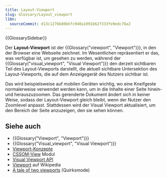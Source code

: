 ```yaml
---
title: Layout-Viewport
slug: Glossary/Layout_viewport
l10n:
  sourceCommit: d13c1276b80bbfc940a1091b62f333fe9edc78a2
---
```


{{GlossarySidebar}}

Der **Layout-Viewport** ist der {{Glossary("viewport", "Viewport")}}, in den der Browser eine Webseite zeichnet. Im Wesentlichen repräsentiert er das, was verfügbar ist, um gesehen zu werden, während der {{Glossary("visual_viewport", "Visual Viewport")}} den derzeit sichtbaren Teil des Layout-Viewports darstellt, die aktuell sichtbare Untersektion des Layout-Viewports, die auf dem Anzeigegerät des Nutzers sichtbar ist.

Das wird beispielsweise auf mobilen Geräten wichtig, wo eine Kneifgeste normalerweise verwendet werden kann, um in die Inhalte einer Seite hinein- und herauszuzoomen. Das gerenderte Dokument ändert sich in keiner Weise, sodass der Layout-Viewport gleich bleibt, wenn der Nutzer den Zoomlevel anpasst. Stattdessen wird der Visual Viewport aktualisiert, um den Bereich der Seite anzuzeigen, den sie sehen können.

## Siehe auch

- {{Glossary("Viewport", "Viewport")}}
- {{Glossary("Visual_viewport", "Visual Viewport")}}
- [Viewport-Konzepte](/de/docs/Web/CSS/CSSOM_view/Viewport_concepts)
- [CSSOM-View](/de/docs/Web/CSS/CSSOM_view) Modul
- [Visual Viewport API](/de/docs/Web/API/Visual_Viewport_API)
- [Viewport](https://en.wikipedia.org/wiki/Viewport) auf Wikipedia
- [A tale of two viewports](https://www.quirksmode.org/mobile/viewports.html) (Quirksmode)
